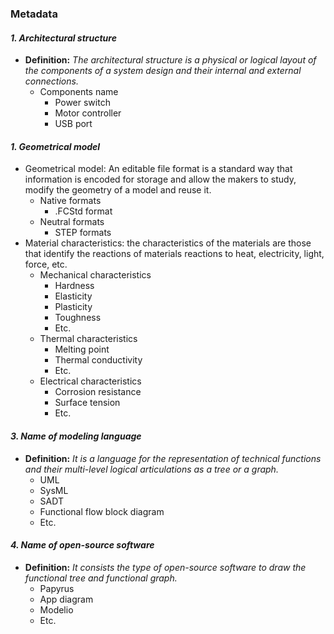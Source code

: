 ### Metadata

#### *1. Architectural structure* 
- **Definition:** *The architectural structure is a physical or logical layout of the components of a system design and their internal and external connections.*
   - Components name 
     - Power switch
     - Motor controller 
     - USB port
     
#### *1. Geometrical model*  
  - Geometrical model: An editable file format is a standard way that information is encoded for storage and allow the makers to study, modify the geometry of a model and reuse it.
       - Native formats
          - .FCStd format 
       - Neutral formats 
          - STEP formats
   - Material characteristics: the characteristics of the materials are those that identify the reactions of materials reactions to heat, electricity, light, force, etc.   
       - Mechanical characteristics
         - Hardness
         - Elasticity 
         - Plasticity
         - Toughness
         - Etc. 
       - Thermal characteristics 
         - Melting point
         - Thermal conductivity 
         - Etc.
       - Electrical characteristics
         - Corrosion resistance
         - Surface tension
         - Etc.

#### *3. Name of modeling language*
- **Definition:** *It is a language for the representation of technical functions and their multi-level logical articulations as a tree or a graph.*
   - UML
   - SysML
   - SADT
   - Functional flow block diagram
   - Etc.
  
#### *4. Name of open-source software*
- **Definition:** *It consists the type of open-source software to draw the functional tree and functional graph.*
   - Papyrus
   - App diagram
   - Modelio
   - Etc.
